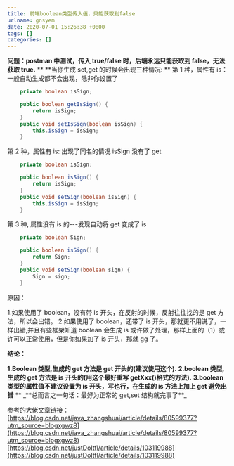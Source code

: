 ```yaml
---
title: 前端boolean类型传入值，只能获取到false
urlname: gnsyem
date: 2020-07-01 15:26:38 +0800
tags: []
categories: []
---
```


**问题：postman 中测试，传入 true/false 时，后端永远只能获取到 false，无法获取 true.**
\*\*
**当你生成 set,get 的时候会出现三种情况: **
第 1 种，属性有 is：一般自动生成都不会出现，除非你设置了

```java
    private boolean isSign;

	public boolean getIsSign() {
		return isSign;
	}
	public void setIsSign(boolean isSign) {
		this.isSign = isSign;
	}
```

第 2 种，属性有 is: 出现了同名的情况 isSign 没有了 get

```java
	private boolean isSign;

	public boolean isSign() {
		return isSign;
	}
	public void setSign(boolean isSign) {
		this.isSign = isSign;
	}
```

第 3 种, 属性没有 is 的---发现自动将 get 变成了 is

```java
	private boolean Sign;

	public boolean isSign() {
		return Sign;
	}
	public void setSign(boolean sign) {
		Sign = sign;
	}
```

原因：

1.如果使用了 boolean，没有带 is 开头，在反射的时候，反射往往找的是 get 方法，所以会出错。 2.如果使用了 boolean，还带了 is 开头，那就更不用说了，一样出错,并且有些框架知道 boolean 会生成 is 或许做了处理，那样上面的（1）或许可以正常使用，但是你如果加了 is 开头，那就 gg 了。

**结论：**

**1.Boolean 类型,生成的 get 方法是 get 开头的(建议使用这个).**
**2.boolean 类型,生成的 get 方法是 is 开头的(用这个最好重写 getXxx()格式的方法).**
**3.boolean 类型的属性值不建议设置为 is 开头，写也行，在生成的 is 方法上加上 get 避免出错**
**
\_**总而言之一句话：最好为正常的 get,set 结构就完事了\*\*\_

参考的大佬文章链接：
[https://blog.csdn.net/java_zhangshuai/article/details/80599377?utm_source=blogxgwz8](https://blog.csdn.net/java_zhangshuai/article/details/80599377?utm_source=blogxgwz8)
[https://blog.csdn.net/justDoItfl/article/details/103119988](https://blog.csdn.net/justDoItfl/article/details/103119988)
